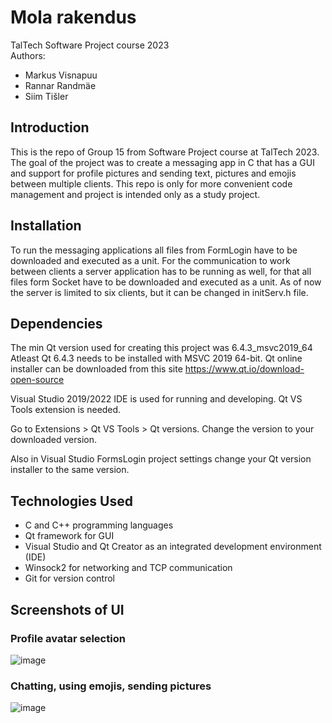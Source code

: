 # Mola rakendus

TalTech Software Project course 2023 \
Authors:
* Markus Visnapuu 
* Rannar Randmäe 
* Siim Tišler


## Introduction
This is the repo of Group 15 from Software Project course at TalTech 2023. 
The goal of the project was to create a messaging app in C that has a GUI and support for profile pictures and sending text, pictures and emojis between multiple clients.
This repo is only for more convenient code management and project is intended only as a study project.

## Installation
To run the messaging applications all files from FormLogin have to be downloaded and executed as a unit.
For the communication to work between clients a server application has to be running as well, for that all files form Socket have to be downloaded and executed as a unit.
As of now the server is limited to six clients, but it can be changed in initServ.h file.

## Dependencies
The min Qt version used for creating this project was 6.4.3_msvc2019_64
Atleast Qt 6.4.3 needs to be installed with MSVC 2019 64-bit. Qt online installer can be downloaded from this site
https://www.qt.io/download-open-source

Visual Studio 2019/2022 IDE is used for running and developing. Qt VS Tools extension is needed.

Go to Extensions > Qt VS Tools > Qt versions. Change the version to your downloaded version.

Also in Visual Studio FormsLogin project settings change your Qt version installer to the same version.

## Technologies Used
* C and C++ programming languages
* Qt framework for GUI
* Visual Studio and Qt Creator as an integrated development environment (IDE)
* Winsock2 for networking and TCP communication
* Git for version control

## Screenshots of UI
### Profile avatar selection
![image](https://github.com/sitisl/Mola_rakendus/assets/92330937/60f23961-4bd5-4e9f-b168-1263d76fbc16)
### Chatting, using emojis, sending pictures
![image](https://github.com/sitisl/Mola_rakendus/assets/92330937/a504e147-e768-46c4-a6e0-56ac428467f2)
